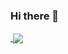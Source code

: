 ### Hi there 👋

<a href="https://github.com/MatheusGiove/github-readme-stats">
  <img align="center" src="" />
</a>
<a href="https://github.com/MatheusGiove/github-readme-stats">
  <img align="center" src="https://github-readme-stats.vercel.app/api/top-langs/?username=matheusgiove)](https://github.com/matheusgiove/github-readme-stats" />
</a>
